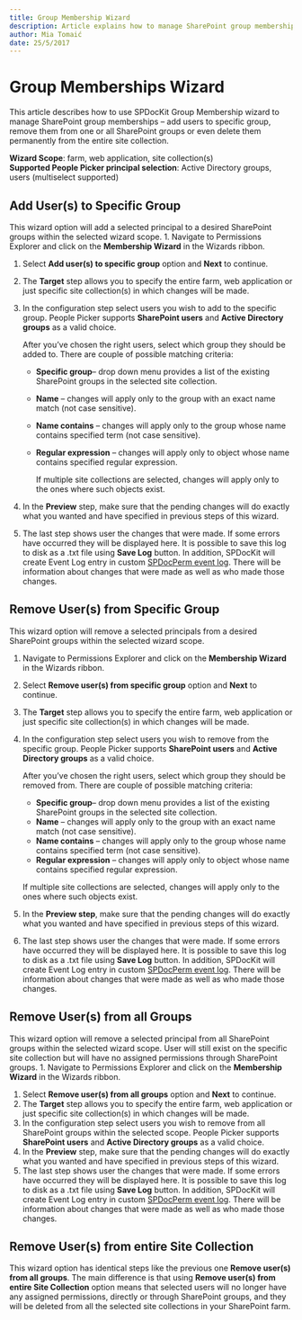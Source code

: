 ```yaml
---
title: Group Membership Wizard
description: Article explains how to manage SharePoint group memberships
author: Mia Tomaić
date: 25/5/2017
---
```


# Group Memberships Wizard

This article describes how to use SPDocKit Group Membership wizard to manage SharePoint group memberships – add users to specific group, remove them from one or all SharePoint groups or even delete them permanently from the entire site collection.

**Wizard Scope**: farm, web application, site collection\(s\)  
**Supported People Picker principal selection**: Active Directory groups, users \(multiselect supported\)

## Add User\(s\) to Specific Group

This wizard option will add a selected principal to a desired SharePoint groups within the selected wizard scope. 1. Navigate to Permissions Explorer and click on the **Membership Wizard** in the Wizards ribbon.

1. Select **Add user\(s\) to specific group** option and **Next** to continue.
2. The **Target** step allows you to specify the entire farm, web application or just specific site collection\(s\) in which changes will be made.
3. In the configuration step select users you wish to add to the specific group. People Picker supports **SharePoint users** and **Active Directory groups** as a valid choice.

   After you’ve chosen the right users, select which group they should be added to. There are couple of possible matching criteria:

   * **Specific group**– drop down menu provides a list of the existing SharePoint groups in the selected site collection.
   * **Name** – changes will apply only to the group with an exact name match \(not case sensitive\).
   * **Name contains** – changes will apply only to the group whose name contains specified term \(not case sensitive\).
   * **Regular expression** – changes will apply only to object whose name contains specified regular expression.

     If multiple site collections are selected, changes will apply only to the ones where such objects exist.

4. In the **Preview** step, make sure that the pending changes will do exactly what you wanted and have specified in previous steps of this wizard.
5. The last step shows user the changes that were made. If some errors have occurred they will be displayed here. It is possible to save this log to disk as a .txt file using **Save Log** button. In addition, SPDocKit will create Event Log entry in custom [SPDocPerm event log](../../../manage-sharepoint-permissions/spdockit-permission-management-event-log.md). There will be information about changes that were made as well as who made those changes.

## Remove User\(s\) from Specific Group

This wizard option will remove a selected principals from a desired SharePoint groups within the selected wizard scope.

1. Navigate to Permissions Explorer and click on the **Membership Wizard** in the Wizards ribbon.
2. Select **Remove user\(s\) from specific group** option and **Next** to continue.
3. The **Target** step allows you to specify the entire farm, web application or just specific site collection\(s\) in which changes will be made.
4. In the configuration step select users you wish to remove from the specific group. People Picker supports **SharePoint users** and **Active Directory groups** as a valid choice.

   After you’ve chosen the right users, select which group they should be removed from. There are couple of possible matching criteria:

   * **Specific group**– drop down menu provides a list of the existing SharePoint groups in the selected site collection.
   * **Name** – changes will apply only to the group with an exact name match \(not case sensitive\).
   * **Name contains** – changes will apply only to the group whose name contains specified term \(not case sensitive\).
   * **Regular expression** – changes will apply only to object whose name contains specified regular expression.

   If multiple site collections are selected, changes will apply only to the ones where such objects exist.

5. In the **Preview step**, make sure that the pending changes will do exactly what you wanted and have specified in previous steps of this wizard.
6. The last step shows user the changes that were made. If some errors have occurred they will be displayed here. It is possible to save this log to disk as a .txt file using **Save Log** button. In addition, SPDocKit will create Event Log entry in custom [SPDocPerm event log](../../../manage-sharepoint-permissions/spdockit-permission-management-event-log.md). There will be information about changes that were made as well as who made those changes.

## Remove User\(s\) from all Groups

This wizard option will remove a selected principal from all SharePoint groups within the selected wizard scope. User will still exist on the specific site collection but will have no assigned permissions through SharePoint groups. 1. Navigate to Permissions Explorer and click on the **Membership Wizard** in the Wizards ribbon.

1. Select **Remove user\(s\) from all groups** option and **Next** to continue.
2. The **Target** step allows you to specify the entire farm, web application or just specific site collection\(s\) in which changes will be made.
3. In the configuration step select users you wish to remove from all SharePoint groups within the selected scope. People Picker supports **SharePoint users** and **Active Directory groups** as a valid choice.
4. In the **Preview** step, make sure that the pending changes will do exactly what you wanted and have specified in previous steps of this wizard.
5. The last step shows user the changes that were made. If some errors have occurred they will be displayed here. It is possible to save this log to disk as a .txt file using **Save Log** button. In addition, SPDocKit will create Event Log entry in custom [SPDocPerm event log](../../../manage-sharepoint-permissions/spdockit-permission-management-event-log.md). There will be information about changes that were made as well as who made those changes.

## Remove User\(s\) from entire Site Collection

This wizard option has identical steps like the previous one **Remove user\(s\) from all groups**. The main difference is that using **Remove user\(s\) from entire Site Collection** option means that selected users will no longer have any assigned permissions, directly or through SharePoint groups, and they will be deleted from all the selected site collections in your SharePoint farm.


